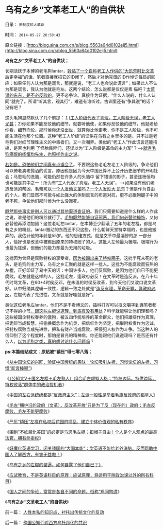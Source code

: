 # 乌有之乡“文革老工人”的自供状

目录： `旧制度和大革命` 

时间： `2014-05-27 20:50:43` 

原文链接：[http://blog.sina.com.cn/s/blog_5563a64d0102eij5.html](http://blog.sina.com.cn/s/blog_5563a64d0102eij5.html)

**乌有之乡“文革老工人”的自供状**；

长期活跃于本博的老毛狗lantar，[转贴了一个自称老工人作供的“大饥荒时比文革后更幸福”的话](../../../2009/8/6/有破坏无建设的血酬英雄值多少良心赏赐？.md)。笔者直接就把它的ID闭了，然后才对他完蛋的ID作悼词性质的回应：如果任何人认为那是谎言，那就是说，“老工人也会说此谎言”；如果此人不认为那是谎言，我认为他就是毛左。这两个结论，怎么说都是仅仅是素
描吧？[太荒谬的东东，是不必反驳的](../../../2014/1/24/不要道德谴责于荒谬，让对方的荒谬助你论证.md)，更不必争论。真接作为证据，“什么人说的，什么人认同”就完了。所谓“听其言，观其行”，难道有谁听过，古训里还有“争其说”的话？没有吧？

这头毛狗显然默认了几个前提：１)[工人阶级代表了真理，工人阶级无误，老工人尤甚](../../../2009/8/6/被杀的猴子和被吓的鸡.md)；2)你如果不能反驳他的细节，就要听他使，如果你反驳他的细节，他就老给你看，细节而论，那时侯你还没出世，就算你比他更老，你不是工人阶级，也不可能生活在他那个位置。这种“老工人阶级”的证供在乌有之乡里多的是。只不过是老毛狗们对细节理性主义的中毒者们，又一次嘲弄。类似的“老工人”作此谎言还能招摇，是否也利用
了怪胎民粹们，还误以为“工人阶级是革命的主力军”？——>[就连毛狗痛恨的杨恒均先生，也照样作出之说](../../../2010/10/21/民主斗士的民主素质太差了.md)。

[若如是，恐怕他们之间真有点误会了](http://darthvad.blog.163.com/blog/static/53399470201061493946107/)。不要跟这些老毛左老工人阶级的，争论他们可以倚老卖老抛洒的谎言，原因也是因为今天中国还算不上公开历史细节的开明社会；马恩毛的洗脑，可能仍然在许多人的头脑中
留下错误的影子，甚至连杨恒均也可能是其中之一！所为有“工人代表了真理，老工人无误”，——>如果没有他们老造反派的帮凶，[毛帝可以一个人发动文革吗？一个人发动大
饥荒](../../../2009/7/5/历史责任归咎于毛主席是不公正的.md)？但是作为自由的个人，我们显然不可能与如此强大的体制谎言的布道对抗，更不必跟狗腿子中的老不死，争论他们那时侯为什么没饿死。

[既然那些事实是别人可以通过其他渠道查证的](../../../2014/1/22/细节理性主义免疫的三步曲，公式(邪恶＝愚蠢＋理性主义).md)。我们只需要知道是什么样的人作此之说，谁是他们的粉丝就行了。[毛狗既然能够自证邪恶，我们何必替他掩饰](../../../2012/3/19/没有黑社会者的优越性.md)，又何必替他再添油加醋？这位老毛左lantar，在本博至少翻滚了五年的老左棍，都是乌有之乡的粉丝。lantar搬动的东西还不只这些，什么朝鲜天堂特幸福的，也是他搬弄的。我估计他的年龄是55岁。他的思维方式，就是文革中最凄惨的那
一部分人，恰好也是改革中被踢出原来的特权圈子的人。这批人左倾最为极端，极端行为也最为狂燥，但他们的能力却最为无用的垃圾。

这批因为曾经是腐败特权的享受者，[因为被踢出来了特权圈子](../../../2014/5/18/三位自费的公知大V，补充毛左虚拟人格的缺失；.md)，这批半死未死的老头，是毛狗的主力军，乌有之乡汇聚的就是这样一批人。这批为不能腐败而狂热的左棍，正好印证了易中天的话：中国许多人，他们反腐败，是因为他们自已不能更腐败。毛左就是这样的人。这批毛左，逢政府必反！在文革时是造反派，在八十年代时骂文革，在60+4时侯反邓，在朱温的时侯反改革，到今天他们又改口说文革好。从中归纳其逻辑一致性，逻辑一致之处就是“[造反有理，革命无罪，逢政府必反](../../../2014/5/20/生活中的毛左们，为什么极端化？.md)，左棍代表了先进性，文革就是好哇就是好”。

类似这位老毛左lantar，他们不是不看博文的，插科打浑可以抠文嚼字到连笔者都记不得的小节[。跟这些左棍说道理，到底有没有用处](../../../2014/4/26/毛左只是愚民公知和民粹公知的冰山一角.md)？科学就能够让他们理智吗？这些被国企特权眷养的饿狗，被五四传统培养的革命群众，他们把雄辩作为真理，把诡辩当成智慧，把偷换概念作为机灵，把信仰作为坚定，把攀附权贵作为忠诚，把特权腐败当成先进性，把私有财产当成腐败，把侵犯人权作为斗争。当这种人的信仰到了这个程度时，那怕是冒充的精神病，你还能跟他们说道理吗？是否还有什么人，[以为毛狗之类，真的想讨论什么问题吗](../../../2014/4/19/个人主义者面对的绝大部分提问是虚假的问疑.md)？

**ps:本篇结贴成文**；**原贴被“镇压”得七零八落**；

《[从中国论坛的兴旺，验证中国传统的愚昧；论坛吸引左棍，习惯论坛的左棍，习惯“断言棒喝”](../../../2014/5/17/从中国论坛兴旺特点，观察中国传统的愚昧；.md)》

《[（公知大V＋匿名左棍＋毛左熟人）组合毛左虚拟人格；“特权边际，特供边际，特权败落”群体中的政治投机者](../../../2014/5/18/三位自费的公知大V，补充毛左虚拟人格的缺失；.md)》

《[中国的左右派统统都是“反政府主义”；左派一般性是举着毛旗反政府的稻草人](../../../2014/5/19/中国的左派右派都是“反政府主义，闹革命主义”.md)》

《[毛左“拥护旧的政府（文革），反改革开放”只是为了反（现在的）政府；毛左反腐败，毛左不能更腐败](../../../2014/5/20/生活中的毛左们，为什么极端化？.md)》

《[严厉“镇压”左棍在私权后花园的捣乱，建立个体价值观的私有秩序](../../../2014/5/21/大道无为者，唯真求实，即为至善；.md)》

《[围剿“不妖魔化美国”的必定是马恩毛左棍；扣帽子自由！个人是个人观点的最高法官，拥有终审权](../../../2014/5/22/忽悠了左棍的百度与谷歌的区别，妖魔化美国和扣帽子的自由.md)》

《[妖魔化英语学习，闭关锁国的“大国本能”；学英语不能给老外洗脑，反而帮助中国人了解西方，有害无益啦！](../../../2014/5/23/妖魔化英语学习，闭关锁国的“大国本能”.md)》

《[乌有之乡的左棍的装逼，如何暴露了他们自已？》](../../../2014/5/24/乌有之乡的左棍的装逼，如何暴露了他们自已？.md)

《[应试教育，不是英语科目的原罪；应试原罪，将适用于除政治课以外的所有科目](../../../2014/5/25/应试教育，不是英语科目的原罪，否则最终只剩下神学真理.md)》

《[国人之间的争论，常常是各自不同的命题，俗称“鸡同鸭讲](../../../2014/5/26/国人之间的争论，常常是各自不同的命题，俗称“鸡同鸭讲.md)》

《**乌有之乡“文革老工人”的自供状**》

前一篇： [人性本私的知识点，衬托出传统文化的反动](../../../2014/5/28/人性本私的知识点，衬托出传统文化的反动.md)

后一篇： [俺国公知们对西方乌托邦化的共识](../../../2014/5/27/俺国公知们对西方乌托邦化的共识.md)

